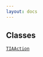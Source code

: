 ```yaml
---
layout: docs
---
```

## Classes

<a href="../object/TIAAction.html#TIAAction"
target="main"><code>TIAAction</code></a>  
